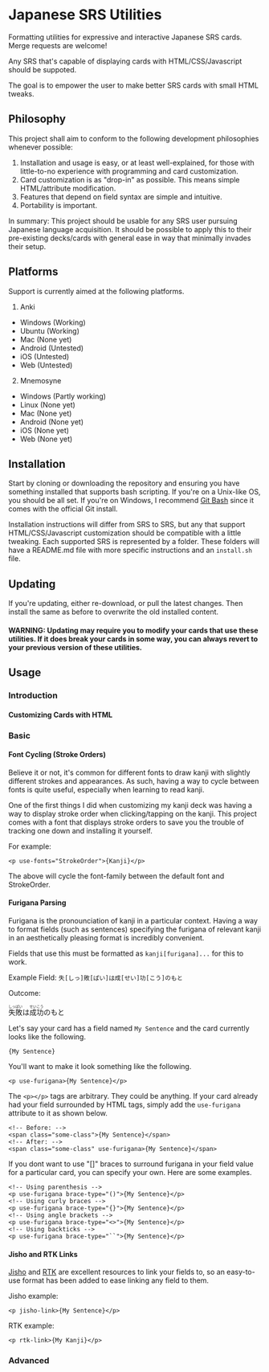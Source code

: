 # Japanese SRS Utilities

Formatting utilities for expressive and interactive Japanese SRS cards. Merge requests are welcome!

Any SRS that's capable of displaying cards with HTML/CSS/Javascript should be suppoted.

The goal is to empower the user to make better SRS cards with small HTML tweaks.

## Philosophy

This project shall aim to conform to the following development philosophies whenever possible:

1. Installation and usage is easy, or at least well-explained, for those with little-to-no experience with programming and card customization.
2. Card customization is as "drop-in" as possible. This means simple HTML/attribute modification.
3. Features that depend on field syntax are simple and intuitive.
4. Portability is important.

In summary: This project should be usable for any SRS user pursuing Japanese language acquisition. It should be possible to apply this to their pre-existing decks/cards with general ease in way that minimally invades their setup.

## Platforms

Support is currently aimed at the following platforms.

1. Anki 
  - Windows (Working)
  - Ubuntu (Working)
  - Mac (None yet)
  - Android (Untested)
  - iOS (Untested)
  - Web (Untested)
2. Mnemosyne 
  - Windows (Partly working)
  - Linux (None yet)
  - Mac (None yet)
  - Android (None yet)
  - iOS (None yet)
  - Web (None yet)
  
## Installation

Start by cloning or downloading the repository and ensuring you have something installed that supports bash scripting. If you're on a Unix-like OS, you should be all set. If you're on Windows, I recommend [Git Bash](https://git-scm.com) since it comes with the official Git install.

Installation instructions will differ from SRS to SRS, but any that support HTML/CSS/Javascript customization should be compatible with a little tweaking. Each supported SRS is represented by a folder. These folders will have a README.md file with more specific instructions and an `install.sh` file.

## Updating

If you're updating, either re-download, or pull the latest changes. Then install the same as before to overwrite the old installed content. 

#### WARNING: Updating may require you to modify your cards that use these utilities. If it does break your cards in some way, you can always revert to your previous version of these utilities.

## Usage

### Introduction

#### Customizing Cards with HTML

### Basic

#### Font Cycling (Stroke Orders)

Believe it or not, it's common for different fonts to draw kanji with slightly different strokes and appearances. As such, having a way to cycle between fonts is quite useful, especially when learning to read kanji.

One of the first things I did when customizing my kanji deck was having a way to display stroke order when clicking/tapping on the kanji. This project comes with a font that displays stroke orders to save you the trouble of tracking one down and installing it yourself.

For example:

```
<p use-fonts="StrokeOrder">{Kanji}</p>
```

The above will cycle the font-family between the default font and StrokeOrder.

#### Furigana Parsing

Furigana is the pronounciation of kanji in a particular context. Having a way to format fields (such as sentences) specifying the furigana of relevant kanji in an aesthetically pleasing format is incredibly convenient.

Fields that use this must be formatted as `kanji[furigana]...` for this to work.

Example Field: `失[しっ]敗[ぱい]は成[せい]功[こう]のもと`

Outcome: 

<ruby>失<rt>しっ</rt></ruby><ruby>敗<rt>ぱい</rt></ruby>は<ruby>成<rt>せい</rt></ruby><ruby>功<rt>こう</rt></ruby>のもと

Let's say your card has a field named `My Sentence` and the card currently looks like the following.

```
{My Sentence}
```

You'll want to make it look something like the following.

```
<p use-furigana>{My Sentence}</p>
```

The `<p></p>` tags are arbitrary. They could be anything. If your card already had your field surrounded by HTML tags, simply add the `use-furigana` attribute to it as shown below.

```
<!-- Before: -->
<span class="some-class">{My Sentence}</span>
<!-- After: -->
<span class="some-class" use-furigana>{My Sentence}</span>
```

If you dont want to use "[]" braces to surround furigana in your field value for a particular card, you can specify your own. Here are some examples. 

```
<!-- Using parenthesis -->
<p use-furigana brace-type="()">{My Sentence}</p>
<!-- Using curly braces -->
<p use-furigana brace-type="{}">{My Sentence}</p>
<!-- Using angle brackets -->
<p use-furigana brace-type="<>">{My Sentence}</p>
<!-- Using backticks -->
<p use-furigana brace-type="``">{My Sentence}</p>
```

#### Jisho and RTK Links

[Jisho](http://jisho.org) and [RTK](http://kanji.koohii.com) are excellent resources to link your fields to, so an easy-to-use format has been added to ease linking any field to them.

Jisho example:
```
<p jisho-link>{My Sentence}</p>
```

RTK example:
```
<p rtk-link>{My Kanji}</p>
```

### Advanced
